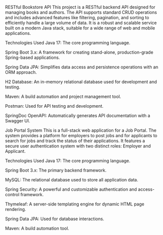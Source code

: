 RESTful Bookstore API
This project is a RESTful backend API designed for managing books and authors. The API supports standard CRUD operations and includes advanced features like filtering, pagination, and sorting to efficiently handle a large volume of data. It is a robust and scalable service built on a modern Java stack, suitable for a wide range of web and mobile applications.

Technologies Used
Java 17: The core programming language.

Spring Boot 3.x: A framework for creating stand-alone, production-grade Spring-based applications.

Spring Data JPA: Simplifies data access and persistence operations with an ORM approach.

H2 Database: An in-memory relational database used for development and testing.

Maven: A build automation and project management tool.

Postman: Used for API testing and development.

SpringDoc OpenAPI: Automatically generates API documentation with a Swagger UI.


Job Portal System
This is a full-stack web application for a Job Portal. The system provides a platform for employers to post jobs and for applicants to search for jobs and track the status of their applications. It features a secure user authentication system with two distinct roles: Employer and Applicant.

Technologies Used
Java 17: The core programming language.

Spring Boot 3.x: The primary backend framework.

MySQL: The relational database used to store all application data.

Spring Security: A powerful and customizable authentication and access-control framework.

Thymeleaf: A server-side templating engine for dynamic HTML page rendering.

Spring Data JPA: Used for database interactions.

Maven: A build automation tool.
